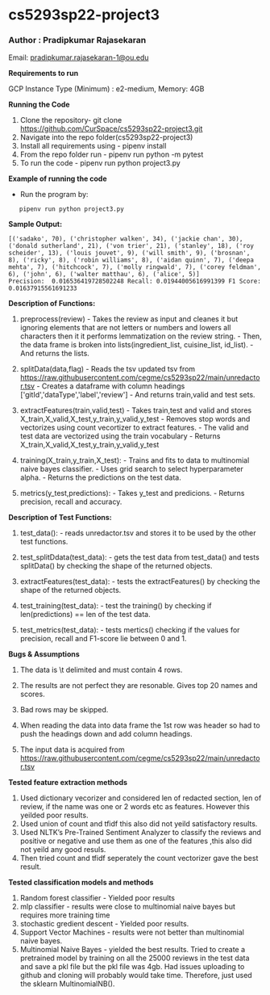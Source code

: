 # cs5293sp22-project3

### Author : Pradipkumar Rajasekaran

Email: pradipkumar.rajasekaran-1@ou.edu

__Requirements to run__

GCP Instance Type (Minimum) : e2-medium, Memory: 4GB

__Running the Code__

1. Clone the repository- git clone https://github.com/CurSpace/cs5293sp22-project3.git
2. Navigate into the repo folder(cs5293sp22-project3)
3. Install all requirements using - pipenv install
4. From the repo folder run - pipenv run python -m pytest
5. To run the code - pipenv run python project3.py

__Example of running the code__

- Run the program by:

```
   pipenv run python project3.py
```

   __Sample Output:__
   
 ```
[('sadako', 70), ('christopher walken', 34), ('jackie chan', 30), ('donald sutherland', 21), ('von trier', 21), ('stanley', 18), ('roy scheider', 13), ('louis jouvet', 9), ('will smith', 9), ('brosnan', 8), ('ricky', 8), ('robin williams', 8), ('aidan quinn', 7), ('deepa mehta', 7), ('hitchcock', 7), ('molly ringwald', 7), ('corey feldman', 6), ('john', 6), ('walter matthau', 6), ('alice', 5)]
Precision:  0.016536419728502248 Recall: 0.01944005616991399 F1 Score: 0.01637915561691233
 ```
 
 __Description of Functions:__
 
 1. preprocess(review) 
                     - Takes the review as input and cleanes it but ignoring elements that are not letters or numbers and lowers all characters then it
                       it performs lemmatization on the review string.
                     - Then, the data frame is broken into lists(ingredient_list, cuisine_list, id_list).
                     - And returns the lists.

 2. splitData(data,flag)
                     - Reads the tsv updated tsv from https://raw.githubusercontent.com/cegme/cs5293sp22/main/unredactor.tsv
                     - Creates a dataframe with column headings ['gitId','dataType','label','review']
                     - And returns train,valid and test sets.

 3. extractFeatures(train,valid,test) 
                     - Takes train,test and valid and stores X_train,X_valid,X_test,y_train,y_valid,y_test
                     - Removes stop words and vectorizes using count vecortizer to extract features.
                     - The valid and test data are vectorized using the train vocabulary
                     - Returns X_train,X_valid,X_test,y_train,y_valid,y_test

 4. training(X_train,y_train,X_test):
                     - Trains and fits to data to multinomial naive bayes classifier. 
                     - Uses grid search to select hyperparameter alpha.
                     - Returns the predictions on the test data.

 5. metrics(y_test,predictions):
                     - Takes y_test and predicions.
                     - Returns precision, recall and accuracy.

__Description of Test Functions:__

1. test_data(): 
                     - reads unredactor.tsv and stores it to be used by the other test functions.
 
2. test_splitDdata(test_data):
                     - gets the test data from test_data() and tests splitData() by checking the shape of the returned objects.
                                        
3. extractFeatures(test_data):
                     - tests the extractFeatures() by checking the shape of the returned objects.

4. test_training(test_data):
                     - test the training() by checking if len(predictions) == len of the  test data.

5. test_metrics(test_data):
                     - tests mertics() checking if the values for precision, recall and F1-score lie between 0 and 1.
 
__Bugs & Assumptions__

1. The data is \t delimited and must contain 4 rows.
  
2. The results are not perfect they are resonable. Gives top 20 names and scores. 

3. Bad rows may be skipped.

4. When reading the data into data frame the 1st row was header so had to push the headings down and add column headings.

5. The input data is acquired from https://raw.githubusercontent.com/cegme/cs5293sp22/main/unredactor.tsv 


__Tested feature extraction methods__

1. Used dictionary vecorizer and considered len of redacted section, len of review, if the name was one or 2 words etc as features. However this yeilded poor results.
2. Used union of count and tfidf this also did not yeild satisfactory results. 
3. Used NLTK’s Pre-Trained Sentiment Analyzer to classify the reviews and positive or negative and use them as one of the features ,this also did not yeild any good resuls.
4. Then tried count and tfidf seperately the count vectorizer gave the best result.

__Tested classification models and methods__

1. Random forest classifier - Yielded poor results
2. mlp classifier - results were close to multinomial naive bayes but requires more training time
3. stochastic gredient descent - Yielded poor results.
4. Support Vector Machines - results were not better than multinomial naive bayes.
5. Multinomial Naive Bayes  - yielded the best results. Tried to create a pretrained model by training on all the 25000 reviews in the test data and save a pkl file
                              but the pkl file was 4gb. Had issues uploading to github and cloning will probably would take time. Therefore, just used the sklearn
                              MultinomialNB().
